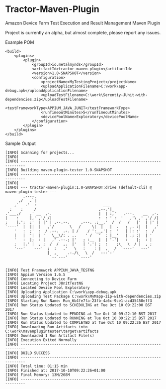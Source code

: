 # Tractor-Maven-Plugin
Amazon Device Farm Test Execution and Result Management Maven Plugin

Project is currently an alpha, but almost complete, please report any issues.

Example POM

    <build>
        <plugins>
            <plugin>
                <groupId>io.metalmynds</groupId>
                <artifactId>tractor-maven-plugin</artifactId>
                <version>1.0-SNAPSHOT</version>
                <configuration>
                    <projectName>MyTestingProject</projectName>
                    <uploadApplicationFilename>C:\work\app-debug.apk</uploadApplicationFilename>
                    <uploadTestFilename>C:\work\Serentiy-JUnit-with-dependencies.zip</uploadTestFilename>
                    <testFrameworkType>APPIUM_JAVA_JUNIT</testFrameworkType>
                    <runTimeoutMinutes>5</runTimeoutMinutes>
                    <devicePoolName>Exploratory</devicePoolName>
                </configuration>
            </plugin>
        </plugins>
    </build>
</project>

Sample Output


    [INFO] Scanning for projects...
    [INFO] 
    [INFO] ------------------------------------------------------------------------
    [INFO] Building maven-plugin-tester 1.0-SNAPSHOT
    [INFO] ------------------------------------------------------------------------
    [INFO] 
    [INFO] --- tractor-maven-plugin:1.0-SNAPSHOT:drive (default-cli) @ maven-plugin-tester ---
            ,----,                                                        
          ,/   .`|                                                        
        ,`   .'  :                              ___                       
      ;    ;     /                            ,--.'|_                     
    .'___,/    ,' __  ,-.                     |  | :,'   ,---.    __  ,-. 
    |    :     |,' ,'/ /|                     :  : ' :  '   ,'\ ,' ,'/ /| 
    ;    |.';  ;'  | |' | ,--.--.     ,---. .;__,'  /  /   /   |'  | |' | 
    `----'  |  ||  |   ,'/       \   /     \|  |   |  .   ; ,. :|  |   ,' 
        '   :  ;'  :  / .--.  .-. | /    / ':__,'| :  '   | |: :'  :  /   
        |   |  '|  | '   \__\/: . ..    ' /   '  : |__'   | .; :|  | '    
        '   :  |;  : |   ," .--.; |'   ; :__  |  | '.'|   :    |;  : |    
        ;   |.' |  , ;  /  /  ,.  |'   | '.'| ;  :    ;\   \  / |  , ;    
        '---'    ---'  ;  :   .'   \   :    : |  ,   /  `----'   ---'     
                       |  ,     .-./\   \  /   ---`-'                     
                        `--`---'     `----'                               
                                                                          
    
    [INFO] Test Framework APPIUM_JAVA_TESTNG
    [INFO] Appium Version 1.6.5
    [INFO] Connecting to Device Farm
    [INFO] Locating Project JUnitTestNG
    [INFO] Located Device Pool Exploratory
    [INFO] Uploading Application C:\work\app-debug.apk
    [INFO] Uploading Test Package C:\work\MyMapp-zip-with-dependencies.zip
    [INFO] Starting Run Name: Run_6b4fe7fa-23fb-4a6c-9ce1-acd35450eff3
    [INFO] Run Status Updated to SCHEDULING at Tue Oct 10 09:22:00 BST 2017
    [INFO] Run Status Updated to PENDING at Tue Oct 10 09:22:10 BST 2017
    [INFO] Run Status Updated to RUNNING at Tue Oct 10 09:22:15 BST 2017
    [INFO] Run Status Updated to COMPLETED at Tue Oct 10 09:22:26 BST 2017
    [INFO] Downloading Run Artifacts into C:\work\mavenplugintester\target\artifacts
    [INFO] Downloaded 1 Run Artifact File(s)
    [INFO] Execution Exited Normally
    [INFO] ------------------------------------------------------------------------
    [INFO] BUILD SUCCESS
    [INFO] ------------------------------------------------------------------------
    [INFO] Total time: 01:15 min
    [INFO] Finished at: 2017-10-10T09:22:26+01:00
    [INFO] Final Memory: 13M/208M
    [INFO] ------------------------------------------------------------------------
